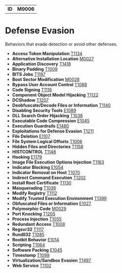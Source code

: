 |||
|--|-----|
|**ID**|**M9006**|

# Defense Evasion #
Behaviors that evade detection or avoid other defenses.

* **Access Token Manipulation** [T1134](https://github.com/MAECProject/malware-behaviors/blob/master/defense-evasion/access-token.md)
* **Alternative Installation Location** [M0027](https://github.com/MAECProject/malware-behaviors/blob/master/defense-evasion/alter-install-location.md)
* **Application Discovery** [T1418](https://github.com/MAECProject/malware-behaviors/blob/master/discovery/app-discover.md)
* **Binary Padding** [T1009](https://github.com/MAECProject/malware-behaviors/blob/master/defense-evasion/binary-pad.md)
* **BITS Jobs** [T1197](https://github.com/MAECProject/malware-behaviors/blob/master/defense-evasion/bits-jobs.md)
* **Boot Sector Modification** [M0028](https://github.com/MAECProject/malware-behaviors/blob/master/defense-evasion/boot-sector-mod.md)
* **Bypass User Account Control** [T1088](https://github.com/MAECProject/malware-behaviors/blob/master/defense-evasion/bypass-user-acct-cntl.md)
* **Code Signing** [T1116](https://github.com/MAECProject/malware-behaviors/blob/master/defense-evasion/code-signing.md)
* **Component Object Model Hijacking** [T1122](https://github.com/MAECProject/malware-behaviors/blob/master/defense-evasion/component-hijack.md)
* **DCShadow** [T1207](https://github.com/MAECProject/malware-behaviors/blob/master/defense-evasion/dcshadow.md)
* **Deobfuscate/Decode Files or Information** [T1140](https://github.com/MAECProject/malware-behaviors/blob/master/defense-evasion/deobfuscate-files.md)
* **Disabling Security Tools** [E1089](https://github.com/MAECProject/malware-behaviors/blob/master/defense-evasion/disable-security-tools.md)
* **DLL Search Order Hijacking** [T1038](https://github.com/MAECProject/malware-behaviors/blob/master/privilege-escalation/dll-search-order-hijack.md)
* **Executable Code Compression** [E1045](https://github.com/MAECProject/malware-behaviors/blob/master/anti-static-analysis/exe-code-compression.md)
* **Execution Guardrails** [E1480](https://github.com/MAECProject/malware-behaviors/blob/master/anti-behavioral-analysis/execution-guardrails.md)
* **Exploitations for Defense Evasion** [T1211](https://github.com/MAECProject/malware-behaviors/blob/master/defense-evasion/exploit-for-defense.md)
* **File Deletion** [E1107](https://github.com/MAECProject/malware-behaviors/blob/master/defense-evasion/file-deletion.md)
* **File System Logical Offsets** [T1006](https://github.com/MAECProject/malware-behaviors/blob/master/defense-evasion/file-sys-logical-offset.md)
* **Hidden Files and Directories** [T1158](https://github.com/MAECProject/malware-behaviors/blob/master/defense-evasion/hidden-files.md)
* **HISTCONTROL** [T1148](https://github.com/MAECProject/malware-behaviors/blob/master/defense-evasion/histcontrol.md)
* **Hooking** [E1179](https://github.com/MAECProject/malware-behaviors/blob/master/credential-access/hooking.md)
* **Image File Execution Options Injection** [T1183](https://github.com/MAECProject/malware-behaviors/blob/master/defense-evasion/image-file-exe-opt-inj.md)
* **Indicator Blocking** [E1054](https://github.com/MAECProject/malware-behaviors/blob/master/defense-evasion/indicator-blocking.md)
* **Indicator Removal on Host** [T1070](https://github.com/MAECProject/malware-behaviors/blob/master/defense-evasion/indicator-remove-host.md)
* **Indirect Command Execution** [T1202](https://github.com/MAECProject/malware-behaviors/blob/master/defense-evasion/indirect-command.md)
* **Install Root Certificate** [T1130](https://github.com/MAECProject/malware-behaviors/blob/master/defense-evasion/install-root-cert.md)
* **Masquerading** [T1036](https://github.com/MAECProject/malware-behaviors/blob/master/defense-evasion/masquerading.md)
* **Modify Registry** [T1112](https://github.com/MAECProject/malware-behaviors/blob/master/defense-evasion/modify-reg.md)
* **Modify Trusted Execution Environment** [T1399](https://github.com/MAECProject/malware-behaviors/blob/master/defense-evasion/mod-trust-exe-environ.md)
* **Obfuscated Files or Information** [E1027](https://github.com/MAECProject/malware-behaviors/blob/master/defense-evasion/obfuscate-files.md)
* **Polymorphic Code** [M0029](https://github.com/MAECProject/malware-behaviors/blob/master/defense-evasion/polymorphic-code.md)
* **Port Knocking** [T1205](https://github.com/MAECProject/malware-behaviors/blob/master/command-and-control/port-knocking.md)
* **Process Injection** [T1055](https://github.com/MAECProject/malware-behaviors/blob/master/defense-evasion/process-inject.md)
* **Redundant Access** [T1008](https://github.com/MAECProject/malware-behaviors/blob/master/defense-evasion/redundant-access.md)
* **Regsvr32** [T1117](https://github.com/MAECProject/malware-behaviors/blob/master/defense-evasion/regsvr32.md)
* **Rundll32** [T1085](https://github.com/MAECProject/malware-behaviors/blob/master/defense-evasion/rundll32.md)
* **Rootkit Behavior** [E1014](https://github.com/MAECProject/malware-behaviors/blob/master/defense-evasion/rootkit-behavior.md)
* **Scripting** [T1064](https://github.com/MAECProject/malware-behaviors/blob/master/execution/scripting.md)
* **Software Packing** [E1045](https://github.com/MAECProject/malware-behaviors/blob/master/anti-static-analysis/exe-code-compression.md)
* **Timestomp** [T1099](https://github.com/MAECProject/malware-behaviors/blob/master/defense-evasion/timestomp.md)
* **Virtualization/Sandbox Evasion** [T1497](https://github.com/MAECProject/malware-behaviors/blob/master/defense-evasion/virtualization-sandbox-evade.md)
* **Web Service** [T1102](https://github.com/MAECProject/malware-behaviors/blob/master/command-and-control/web-service.md)